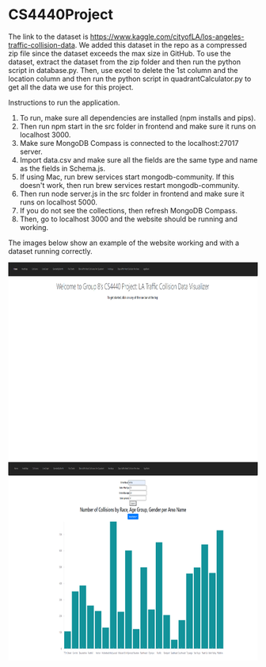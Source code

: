 # CS4440Project

The link to the dataset is https://www.kaggle.com/cityofLA/los-angeles-traffic-collision-data. We added this dataset in the repo as a compressed zip file since the dataset exceeds the max size in GitHub. To use the dataset, extract the dataset from the zip folder and then run the python script in database.py. Then, use excel to delete the 1st column and the location column and then run the python script in quadrantCalculator.py to get all the data we use for this project.

Instructions to run the application.
1. To run, make sure all dependencies are installed (npm installs and pips).
2. Then run npm start in the src folder in frontend and make sure it runs on localhost 3000.
3. Make sure MongoDB Compass is connected to the localhost:27017 server. 
4. Import data.csv and make sure all the fields are the same type and name as the fields in Schema.js.
5. If using Mac, run brew services start mongodb-community. If this doesn't work, then run brew services restart mongodb-community.
6. Then run node server.js in the src folder in frontend and make sure it runs on localhost 5000.
7. If you do not see the collections, then refresh MongoDB Compass.
8. Then, go to localhost 3000 and the website should be running and working.

The images below show an example of the website working and with a dataset running correctly.
<div>
  <img src="https://github.com/Chauman4/CS4440Project/blob/main/HomePage.png" height="400">
</div>
<div>
  <img src="https://github.com/Chauman4/CS4440Project/blob/main/RaceAgeGender.png" height="400">
</div>
